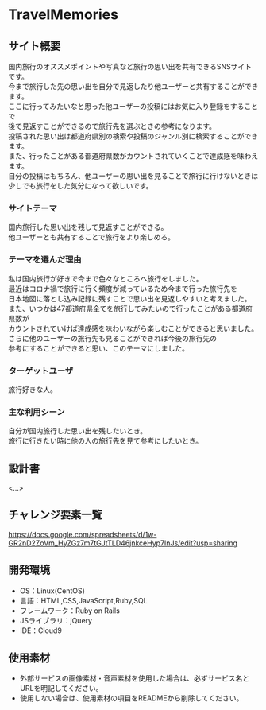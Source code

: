 # TravelMemories

## サイト概要
国内旅行のオススメポイントや写真など旅行の思い出を共有できるSNSサイトです。<br>
今まで旅行した先の思い出を自分で見返したり他ユーザーと共有することができます。<br>
ここに行ってみたいなと思った他ユーザーの投稿にはお気に入り登録をすることで<br>
後で見返すことができるので旅行先を選ぶときの参考になります。<br>
投稿された思い出は都道府県別の検索や投稿のジャンル別に検索することができます。<br>
また、行ったことがある都道府県数がカウントされていくことで達成感を味わえます。<br>
自分の投稿はもちろん、他ユーザーの思い出を見ることで旅行に行けないときは<br>
少しでも旅行をした気分になって欲しいです。

### サイトテーマ
国内旅行した思い出を残して見返すことができる。<br>
他ユーザーとも共有することで旅行をより楽しめる。

### テーマを選んだ理由
私は国内旅行が好きで今まで色々なところへ旅行をしました。<br>
最近はコロナ禍で旅行に行く頻度が減っているため今まで行った旅行先を<br>
日本地図に落とし込み記録に残すことで思い出を見返しやすいと考えました。<br>
また、いつかは47都道府県全てを旅行してみたいので行ったことがある都道府県数が<br>
カウントされていけば達成感を味わいながら楽しむことができると思いました。<br>
さらに他のユーザーの旅行先も見ることができれば今後の旅行先の<br>
参考にすることができると思い、このテーマにしました。

### ターゲットユーザ
旅行好きな人。

### 主な利用シーン
自分が国内旅行した思い出を残したいとき。<br>
旅行に行きたい時に他の人の旅行先を見て参考にしたいとき。


## 設計書
<...>

## チャレンジ要素一覧
https://docs.google.com/spreadsheets/d/1w-GR2nD2ZoVm_HyZGz7m7tGJtTLD46jnkceHyp7InJs/edit?usp=sharing

## 開発環境
- OS：Linux(CentOS)
- 言語：HTML,CSS,JavaScript,Ruby,SQL
- フレームワーク：Ruby on Rails
- JSライブラリ：jQuery
- IDE：Cloud9

## 使用素材
- 外部サービスの画像素材・音声素材を使用した場合は、必ずサービス名とURLを明記してください。
- 使用しない場合は、使用素材の項目をREADMEから削除してください。